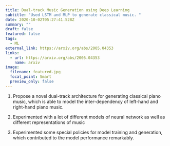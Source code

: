 ```yaml
---
title: Dual-track Music Generation using Deep Learning
subtitle: "Used LSTM and MLP to generate classical music. "
date: 2020-10-02T05:27:41.528Z
summary: ""
draft: false
featured: false
tags:
  - ML
external_link: https://arxiv.org/abs/2005.04353
links:
  - url: https://arxiv.org/abs/2005.04353
    name: arxiv
image:
  filename: featured.jpg
  focal_point: Smart
  preview_only: false
---
```

1) Propose a novel dual-track architecture for generating classical piano music, which is able to model the inter-dependency of left-hand and right-hand piano music. 

2) Experimented with a lot of different models of neural network as well as different representations of music

3) Experimented some special policies for model training and generation, which contributed to the model performance remarkably.
